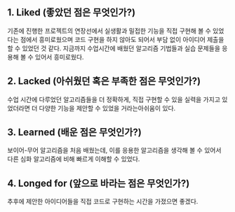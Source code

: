 ## 1. Liked (좋았던 점은 무엇인가?)
기존에 진행한 프로젝트의 연장선에서 실생활과 밀접한 기능을 직접 구현해 볼 수 있었다는 점에서 흥미로웠으며 
코드 구현을 하지 않아도 되어서 부담 없이 아이디어 제출을 할 수 있었던 것 같다.
지금까지 수업시간에 배웠던 알고리즘 기법들과 실습 문제들을 응용해 볼 수 있어서 흥미로웠다.
## 2. Lacked (아쉬웠던 혹은 부족한 점은 무엇인가?)
수업 시간에 다루었던 알고리즘들을 더 정확하게, 직접 구현할 수 있을 실력을 가지고 있었더라면 더 다양한 기능을 제안할 수 있었을 거라는아쉬움이 있다.
## 3. Learned (배운 점은 무엇인가?)
보이어-무어 알고리즘을 처음 배웠는데, 이를 응용한 알고리즘을 생각해 볼 수 있어서 다른 심화 알고리즘에 비해 빠르게 이해할 수 있었다. 
## 4. Longed for (앞으로 바라는 점은 무엇인가?)
추후에 제안한 아이디어들을 직접 코드로 구현하는 시간을 가졌으면 좋겠다.